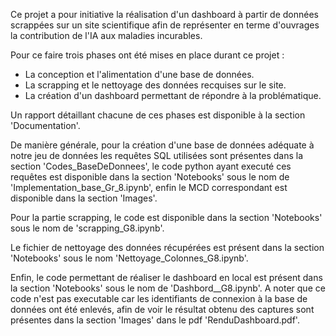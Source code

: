 Ce projet a pour initiative la réalisation d'un dashboard à partir de données scrappées sur un site scientifique afin de représenter en terme d'ouvrages la contribution de l'IA aux maladies incurables.

Pour ce faire trois phases ont été mises en place durant ce projet : 

- La conception et l'alimentation d'une base de données.
- La scrapping et le nettoyage des données recquises sur le site.
- La création d'un dashboard permettant de répondre à la problématique.

Un rapport détaillant chacune de ces phases est disponible à la section 'Documentation'.

De manière générale, pour la création d'une base de données adéquate à notre jeu de données les requêtes SQL utilisées sont présentes dans la section 'Codes_BaseDeDonnees', le code python ayant executé ces requêtes est disponible dans la section 'Notebooks' sous le nom de 'Implementation_base_Gr_8.ipynb', enfin le MCD correspondant est disponible dans la section 'Images'.

Pour la partie scrapping, le code est disponible dans la section 'Notebooks' sous le nom de 'scrapping_G8.ipynb'.

Le fichier de nettoyage des données récupérées est présent dans la section 'Notebooks' sous le nom 'Nettoyage_Colonnes_G8.ipynb'.

Enfin, le code permettant de réaliser le dashboard en local est présent dans la section 'Notebooks' sous le nom de 'Dashbord__G8.ipynb'.
A noter que ce code n'est pas executable car les identifiants de connexion à la base de données ont été enlevés, afin de voir le résultat obtenu des captures sont présentes dans la section 'Images' dans le pdf 'RenduDashboard.pdf'.
